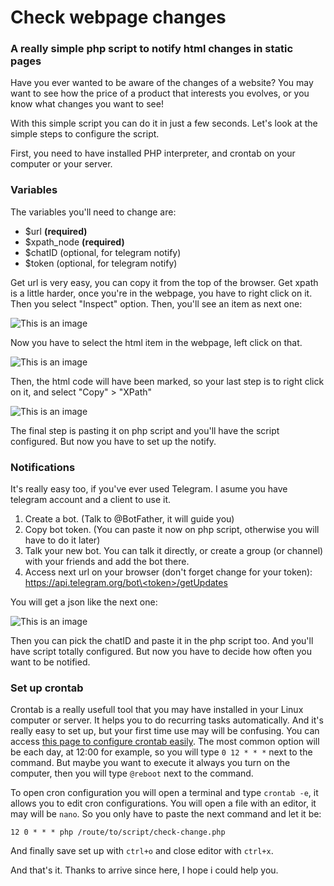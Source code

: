 # Check webpage changes
### A really simple php script to notify html changes in static pages

Have you ever wanted to be aware of the changes of a website? You may want to see how the price of a product that interests you evolves, or you know what changes you want to see!

With this simple script you can do it in just a few seconds. Let's look at the simple steps to configure the script. 

First, you need to have installed PHP interpreter, and crontab on your computer or your server.

### Variables

The variables you'll need to change are:
- $url **(required)**
- $xpath_node **(required)**
- $chatID (optional, for telegram notify)
- $token (optional, for telegram notify)

Get url is very easy, you can copy it from the top of the browser.
Get xpath is a little harder, once you're in the webpage, you have to right click on it. Then you select "Inspect" option. Then, you'll see an item as next one:

![This is an image](https://myoctocat.com/assets/images/base-octocat.svg)

Now you have to select the html item in the webpage, left click on that.

![This is an image](https://myoctocat.com/assets/images/base-octocat.svg)

Then, the html code will have been marked, so your last step is to right click on it, and select "Copy" > "XPath"

![This is an image](https://myoctocat.com/assets/images/base-octocat.svg)

The final step is pasting it on php script and you'll have the script configured. But now you have to set up the notify.

### Notifications
It's really easy too, if you've ever used Telegram. I asume you have telegram account and a client to use it.
1. Create a bot. (Talk to @BotFather, it will guide you)
2. Copy bot token. (You can paste it now on php script, otherwise you will have to do it later)
3. Talk your new bot. You can talk it directly, or create a group (or channel) with your friends and add the bot there.
4. Access next url on your browser (don't forget change <token> for your token): [https://api.telegram.org/bot\<token\>/getUpdates](https://api.telegram.org/bot<token>/getUpdates)

You will get a json like the next one:
  
![This is an image](https://myoctocat.com/assets/images/base-octocat.svg)
  
Then you can pick the chatID and paste it in the php script too. And you'll have script totally configured. But now you have to decide how often you want to be notified.
  
### Set up crontab
Crontab is a really usefull tool that you may have installed in your Linux computer or server. It helps you to do recurring tasks automatically. And it's really easy to set up, but your first time use may will be confusing. You can access [this page to configure crontab easily](https://crontab.guru/).
The most common option will be each day, at 12:00 for example, so you will type `0 12 * * *` next to the command. But maybe you want to execute it always you turn on the computer, then you will type `@reboot` next to the command.
 
To open cron configuration you will open a terminal and type `crontab -e`, it allows you to edit cron configurations. You will open a file with an editor, it may will be `nano`. So you only have to paste the next command and let it be:
```
12 0 * * * php /route/to/script/check-change.php
```
And finally save set up with `ctrl+o` and close editor with `ctrl+x`.
  
And that's it. Thanks to arrive since here, I hope i could help you.
